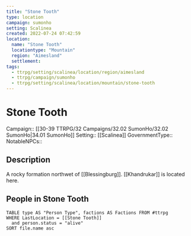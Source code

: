 ```yaml
---
title: "Stone Tooth"
type: location
campaign: sumonho
setting: Scalinea
created: 2022-07-24 07:42:59
location:
  name: "Stone Tooth"
  locationtype: "Mountain"
  region: "Aimesland"
  settlement: 
tags:
  - ttrpg/setting/scalinea/location/region/aimesland
  - ttrpg/campaign/sumonho
  - ttrpg/setting/scalinea/location/mountain/stone-tooth
---
```

# Stone Tooth

Campaign:: [[30-39 TTRPG/32 Campaigns/32.02 SumonHo/32.02 SumonHo|34.01 SumonHo]]
Setting:: [[Scalinea]]
GovernmentType::
NotableNPCs::

## Description

A rocky formation northwet of [[Blessingburg]]. [[Khandrukar]] is located here.

## People in Stone Tooth

```dataview
TABLE type AS "Person Type", factions AS Factions FROM #ttrpg 
WHERE LastLocation = [[Stone Tooth]]
  and person.status = "alive"
SORT file.name asc
```



